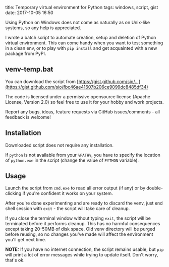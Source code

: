 title: Temporary virtual environment for Python
tags: windows, script, gist
date: 2017-10-05 16:50

Using Python on Windows does not come as naturally as on Unix-like systems, so
any help is appreciated.

I wrote a batch script to automate creation, setup and deletion of Python virtual
environment. This can come handy when you want to test something in a clean env,
or to play with `pip install` and get acquainted with a new package from PyPI.


## venv-temp.bat
You can download the script from
[https://gist.github.com/sio/...](https://gist.github.com/sio/fbc46ae41607b206ce9099dc8485df34)

The code is licensed under a permissive opensource license (Apache License,
Version 2.0) so feel free to use it for your hobby and work projects.

Report any bugs, ideas, feature requests via GitHub issues/comments -
all feedback is welcome!


## Installation
Downloaded script does not require any installation.

If `python` is not available from your `%PATH%`, you have to specify the location
of `python.exe` in the script (change the value of `PYTHON` variable).


## Usage
Launch the script from `cmd.exe` to read all error output (if any) or by
double-clicking if you're confident it works on your system.

After you're done experimenting and are ready to discard the venv, just end shell
session with `exit` - the script will take care of cleanup.

If you close the
terminal window without typing `exit`, the script will be terminated before it
performs cleanup. This has no harmful consequences except taking 20-50MB of disk
space. Old venv directory will be purged before reusing, so no changes you've
made will affect the environment you'll get next time.

**NOTE:** If you have no internet connection, the script remains usable, but `pip`
will print a lot of error messages while trying to update itself. Don't worry, that's ok.
